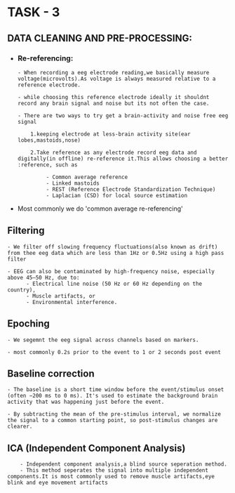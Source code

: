 
# TASK - 3

## DATA CLEANING AND PRE-PROCESSING:

- ### Re-referencing:
    
      - When recording a eeg electrode reading,we basically measure voltage(microvolts).As voltage is always measured relative to a reference electrode.

      - while choosing this reference electrode ideally it shouldnt record any brain signal and noise but its not often the case.

      - There are two ways to try get a brain-activity and noise free eeg signal
          
          1.keeping electrode at less-brain activity site(ear lobes,mastoids,nose)

          2.Take reference as any electrode record eeg data and digitally(in offline) re-reference it.This allows choosing a better :reference, such as

               - Common average reference
               - Linked mastoids
               - REST (Reference Electrode Standardization Technique)
               - Laplacian (CSD) for local source estimation

          

- Most commonly we do 'common average re-referencing'

## Filtering
  
    - We filter off slowing frequency fluctuations(also known as drift) from thee eeg data which are less than 1Hz or 0.5Hz using a high pass filter

    - EEG can also be contaminated by high-frequency noise, especially above 45–50 Hz, due to:
          - Electrical line noise (50 Hz or 60 Hz depending on the country),
          - Muscle artifacts, or
          - Environmental interference.


## Epoching

    - We segemnt the eeg signal across channels based on markers.

    - most commonly 0.2s prior to the event to 1 or 2 seconds post event


## Baseline correction

    - The baseline is a short time window before the event/stimulus onset (often −200 ms to 0 ms). It's used to estimate the background brain activity that was happening just before the event.

    - By subtracting the mean of the pre-stimulus interval, we normalize the signal to a common starting point, so post-stimulus changes are clearer.


## ICA (Independent Component Analysis)
        - Independent component analysis,a blind source seperation method.
        - This method seperates the signal into multiple independent components.It is most commonly used to remove muscle artifacts,eye blink and eye movement artifacts

        
